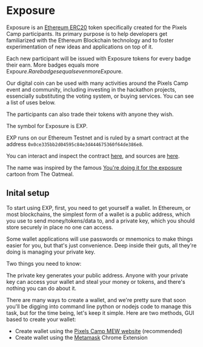 # Exposure

Exposure is an [Ethereum ERC20][1] token specifically created for the Pixels Camp participants. Its primary purpose is to help developers get familiarized with the Ethereum Blockchain technology and to foster experimentation of new ideas and applications on top of it.

Each new participant will be issued with Exposure tokens for every badge their earn. More badges equals more Expo$ure. Rare badges equals even more Expo$ure.

Our digital coin can be used with many activities around the Pixels Camp event and community, including investing in the hackathon projects, essencially substituting the voting system, or buying services. You can see a list of uses below.

The participants can also trade their tokens with anyone they wish.

The symbol for Exposure is EXP.

EXP runs on our Ethereum Testnet and is ruled by a smart contract at the address `0x0ce335bb2d04595c84e3d444675360f64de386e8`.

You can interact and inspect the contract [here][8], and sources are [here][9].

The name was inspired by the famous [You're doing it for the exposure][2] cartoon from The Oatmeal.

## Inital setup

To start using EXP, first, you need to get yourself a wallet. In Ethereum, or most blockchains, the simplest form of a wallet is a public address, which you use to send money/tokens/data to, and a private key, which you should store securely in place no one can access.

Some wallet applications will use passwords or mnemonics to make things easier for you, but that's just convenience. Deep inside their guts, all they're doing is managing your private key.

Two things you need to know:

The private key generates your public address.
Anyone with your private key can access your wallet and steal your money or tokens, and there's nothing you can do about it.

There are many ways to create a wallet, and we're pretty sure that soon you'll be digging into command line python or nodejs code to manage this task, but for the time being, let's keep it simple. Here are two methods, GUI based to create your wallet:

 * Create wallet using the [Pixels Camp MEW website][10] (recommended)
 * Create wallet using the [Metamask][11] Chrome Extension

[1]: https://theethereum.wiki/w/index.php/ERC20_Token_Standard
[2]: http://theoatmeal.com/comics/exposure
[3]: https://ens.domains/
[4]: https://pixels.camp/campfire/
[5]: https://github.com/ethereum/web3.js
[6]: https://metamask.io/
[7]: https://github.com/ethereum/mist
[8]: https://wallet.pixels.camp/#contracts
[9]: https://github.com/PixelsCamp/moon/tree/master/contracts
[10]: MEW.md
[11]: METAMASK.md
